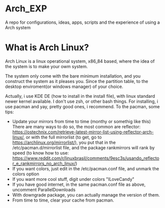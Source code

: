 # Arch_EXP
A repo for configurations, ideas, apps, scripts and the experience of using a Arch system

# What is Arch Linux?

Arch Linux is a linux operational system, x86_84 based, where the idea of the system is to make your owm system. 
<!---  Espaço para futura foto do Arch         -->
The system only come with the bare minimum installation, and you construct the system as it pleases you. Since the partition table, to the desktop enviroment(or windows manager) of your choice. 

Actually, i use KDE DE (how to install in the install file), with linux standard newer kernel available. I don't use zsh, or other bash things. For installing, i use pacman and yay, pretty good ones, i recommend. To the pacman, some tips: 

- Update your mirrors from time to time (monthy or somethig like this) There are many ways to do so, the most common are reflector: https://ostechnix.com/retrieve-latest-mirror-list-using-reflector-arch-linux/, or with the full mirrorlist (to get, go to https://archlinux.org/mirrorlist/), you put that in the /etc/pacman.d/mirrorlist file, and the package rankmirrors will rank by speed (to know how to use: https://www.reddit.com/r/linuxbrasil/comments/9esc3s/usando_reflector_e_rankmirrors_no_arch_linux/)
- If you want colors, just edit in the /etc/pacman.conf file, and unmark the colors option
- If you want more cool stuff, digit under colors "ILoveCandy"
- If you have good internet, in the same pacman.conf file as above, uncomment ParallelDownloads
- With downgrade package, you can actually manage the version of them. 
- From time to time, clear your cache from pacman. 
